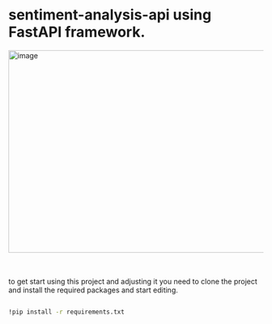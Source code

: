 # sentiment-analysis-api using FastAPI framework.

<img width="600" height="400" alt="image" src="https://github.com/user-attachments/assets/945097c2-bb87-49f7-b3e8-e6e5dc98046d" />

<br><br>
to get start using this project and adjusting it you need to clone the project and install the required packages and start editing.

```bash

!pip install -r requirements.txt 

```
